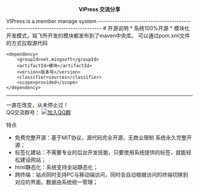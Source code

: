 <p align="center">
	<strong> VIPress 交流分享</strong>
</p>
VIPress is a member manage system
-------------------------------------------------------------------------------
# 开源说明
* 系统100%开源
* 模块化开发模式，铭飞所开发的模块都发布到了maven中央库。 可以通过pom.xml文件的方式拉取源代码

```
<dependency>
	<groupId>net.mingsoft</groupId>
	<artifactId>模块</artifactId>
	<version>版本号</version>
	<classifier>sources</classifier>
	<scope>provided</scope>
</dependency>
```
-------------------------------------------------------------------------------
一直在改变，从未停止过！<br/>
QQ交流群号：
[![加入QQ群](https://img.shields.io/badge/①群-736099901-blue.svg)](https://qm.qq.com/cgi-bin/qm/qr?k=RxbUKHrYecM55uIci58mvs5J1QYoqxZ0&authKey=DDh6+DXu5HrocGVNF9Keik4g4SdkdXRd3UGJN9zaWrv1KB0iVG3/bLIW3C4HiWxV&noverify=0#)

 特点 
* 免费完整开源：基于MIT协议，源代码完全开源，无商业限制 系统永久完整开源；<br/>
* 标签化建站：不需要专业的后台开发技能，只要使用系统提供的标签，就能轻松建设网站；<br/>
* html静态化：系统支持全站静态化；<br/>
* 跨终端：站点同时支持PC与移动端访问，同时会自动根据访问的终端切换到对应的界面，数据由系统统一管理；<br/>
